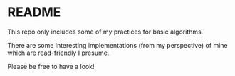 # README

This repo only includes some of my practices for basic algorithms.

There are some interesting implementations (from my perspective) of mine which are read-friendly I presume.

Please be free to have a look!
